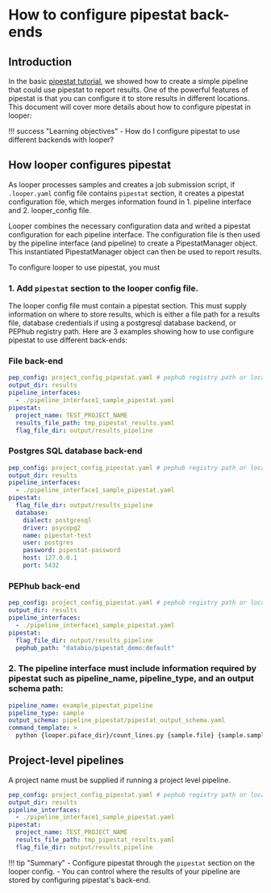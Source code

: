 # How to configure pipestat back-ends

## Introduction

In the basic [pipestat tutorial](tutorial/pipestat.md), we showed how to create a simple pipeline that could use pipestat to report results.
One of the powerful features of pipestat is that you can configure it to store results in different locations.
This document will cover more details about how to configure pipestat in looper:

!!! success "Learning objectives"
    - How do I configure pipestat to use different backends with looper?


## How looper configures pipestat

As looper processes samples and creates a job submission script, if `.looper.yaml` config file contains `pipestat` section, it creates a pipestat configuration file, which merges information found in 1. pipeline interface and 2. looper_config file.

Looper combines the necessary configuration data and writed a pipestat configuration for each pipeline interface. The configuration file is then used by the pipeline interface (and pipeline) to create a PipestatManager object. This instantiated PipestatManager object can then be used to report results.

To configure looper to use pipestat, you must

### 1. Add `pipestat` section to the looper config file.

The looper config file must contain a pipestat section.
This must supply information on where to store results, which is either a file path for a results file, database credentials if using a postgresql database backend, or PEPhub registry path. Here are 3 examples showing how to use configure pipestat to use different back-ends:

### File back-end

```yaml title=".looper.yaml" hl_lines="5-8"
pep_config: project_config_pipestat.yaml # pephub registry path or local path
output_dir: results
pipeline_interfaces:
  - ./pipeline_interface1_sample_pipestat.yaml
pipestat:
  project_name: TEST_PROJECT_NAME
  results_file_path: tmp_pipestat_results.yaml
  flag_file_dir: output/results_pipeline
```

### Postgres SQL database back-end

```yaml title=".looper.yaml" hl_lines="7-14"
pep_config: project_config_pipestat.yaml # pephub registry path or local path
output_dir: results
pipeline_interfaces:
  - ./pipeline_interface1_sample_pipestat.yaml
pipestat:
  flag_file_dir: output/results_pipeline
  database:
    dialect: postgresql
    driver: psycopg2
    name: pipestat-test
    user: postgres
    password: pipestat-password
    host: 127.0.0.1
    port: 5432
```

### PEPhub back-end

```yaml title=".looper.yaml" hl_lines="7"
pep_config: project_config_pipestat.yaml # pephub registry path or local path
output_dir: results
pipeline_interfaces:
  - ./pipeline_interface1_sample_pipestat.yaml
pipestat:
  flag_file_dir: output/results_pipeline
  pephub_path: "databio/pipestat_demo:default"
```

### 2. The pipeline interface must include information required by pipestat such as pipeline_name, pipeline_type, and an output schema path:

```yaml title="pipeline_interface.yaml" hl_lines="1-3"
pipeline_name: example_pipestat_pipeline
pipeline_type: sample
output_schema: pipeline_pipestat/pipestat_output_schema.yaml
command_template: >
  python {looper.piface_dir}/count_lines.py {sample.file} {sample.sample_name} {pipestat.results_file}

```



## Project-level pipelines

A project name must be supplied if running a project level pipeline. 

```yaml title=".looper.yaml" hl_lines="6"
pep_config: project_config_pipestat.yaml # pephub registry path or local path
output_dir: results
pipeline_interfaces:
  - ./pipeline_interface1_sample_pipestat.yaml
pipestat:
  project_name: TEST_PROJECT_NAME
  results_file_path: tmp_pipestat_results.yaml
  flag_file_dir: output/results_pipeline
```





!!! tip "Summary"
    - Configure pipestat through the `pipestat` section on the looper config.
    - You can control where the results of your pipeline are stored by configuring pipestat's back-end.



